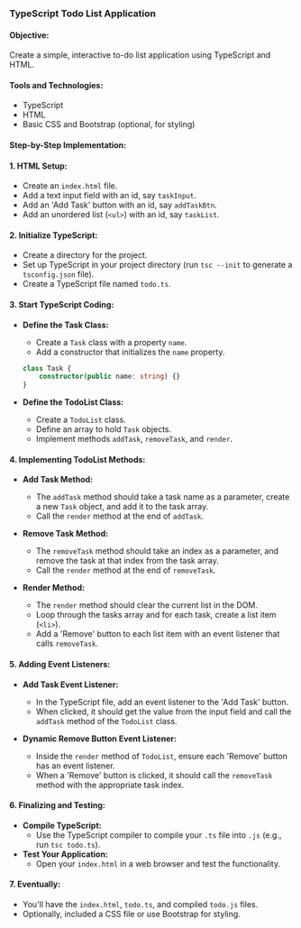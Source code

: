 ### TypeScript Todo List Application

#### Objective:
Create a simple, interactive to-do list application using TypeScript and HTML.

#### Tools and Technologies:
- TypeScript
- HTML
- Basic CSS and Bootstrap (optional, for styling)

#### Step-by-Step Implementation:

#### 1. HTML Setup:
   - Create an `index.html` file.
   - Add a text input field with an id, say `taskInput`.
   - Add an 'Add Task' button with an id, say `addTaskBtn`.
   - Add an unordered list (`<ul>`) with an id, say `taskList`.

#### 2. Initialize TypeScript:
   - Create a directory for the project.
   - Set up TypeScript in your project directory (run `tsc --init` to generate a `tsconfig.json` file).
   - Create a TypeScript file named `todo.ts`.

#### 3. Start TypeScript Coding:
   - **Define the Task Class:**
     - Create a `Task` class with a property `name`.
     - Add a constructor that initializes the `name` property.

     ```typescript
     class Task {
         constructor(public name: string) {}
     }
     ```

   - **Define the TodoList Class:**
     - Create a `TodoList` class.
     - Define an array to hold `Task` objects.
     - Implement methods `addTask`, `removeTask`, and `render`.

#### 4. Implementing TodoList Methods:
   - **Add Task Method:**
     - The `addTask` method should take a task name as a parameter, create a new `Task` object, and add it to the task array.
     - Call the `render` method at the end of `addTask`.

   - **Remove Task Method:**
     - The `removeTask` method should take an index as a parameter, and remove the task at that index from the task array.
     - Call the `render` method at the end of `removeTask`.

   - **Render Method:**
     - The `render` method should clear the current list in the DOM.
     - Loop through the tasks array and for each task, create a list item (`<li>`).
     - Add a 'Remove' button to each list item with an event listener that calls `removeTask`.

#### 5. Adding Event Listeners:
   - **Add Task Event Listener:**
     - In the TypeScript file, add an event listener to the 'Add Task' button.
     - When clicked, it should get the value from the input field and call the `addTask` method of the `TodoList` class.

   - **Dynamic Remove Button Event Listener:**
     - Inside the `render` method of `TodoList`, ensure each 'Remove' button has an event listener.
     - When a 'Remove' button is clicked, it should call the `removeTask` method with the appropriate task index.

#### 6. Finalizing and Testing:
   - **Compile TypeScript:**
     - Use the TypeScript compiler to compile your `.ts` file into `.js` (e.g., run `tsc todo.ts`).
   - **Test Your Application:**
     - Open your `index.html` in a web browser and test the functionality.

#### 7. Eventually:
- You'll have the `index.html`, `todo.ts`, and compiled `todo.js` files.
- Optionally, included a CSS file or use Bootstrap for styling.

